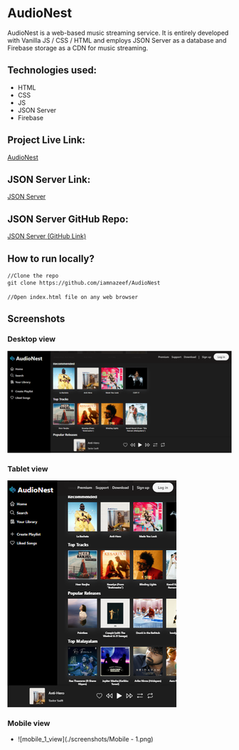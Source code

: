 # AudioNest
AudioNest is a web-based music streaming service. It is entirely developed with Vanilla JS / CSS / HTML and employs JSON Server as a database and Firebase storage as a CDN for music streaming.

## Technologies used:
* HTML
* CSS 
* JS 
* JSON Server
* Firebase

## Project Live Link:
[AudioNest](https://audionest.netlify.app/)

## JSON Server Link:
[JSON Server](https://audionest-web-api.onrender.com/)

## JSON Server GitHub Repo:
[JSON Server (GitHub Link)](https://github.com/iamnazeef/AudioNest-JSON-Server)

## How to run locally?
```
//Clone the repo
git clone https://github.com/iamnazeef/AudioNest

//Open index.html file on any web browser
```
## Screenshots

### Desktop view
![desktop_view](./screenshots/Desktop.png)

### Tablet view
![tablet_view](./screenshots/Tablet.png)

### Mobile view
* ![mobile_1_view](./screenshots/Mobile - 1.png)
